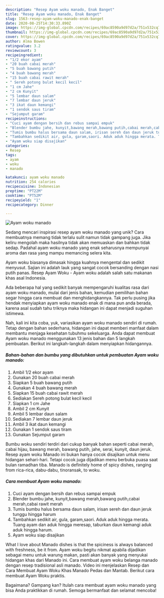 ```yaml
---
description: "Resep Ayam woku manado, Enak Banget"
title: "Resep Ayam woku manado, Enak Banget"
slug: 1563-resep-ayam-woku-manado-enak-banget
date: 2020-08-25T14:30:33.890Z
image: https://img-global.cpcdn.com/recipes/69ac8590a9d97d2a/751x532cq70/ayam-woku-manado-foto-resep-utama.jpg
thumbnail: https://img-global.cpcdn.com/recipes/69ac8590a9d97d2a/751x532cq70/ayam-woku-manado-foto-resep-utama.jpg
cover: https://img-global.cpcdn.com/recipes/69ac8590a9d97d2a/751x532cq70/ayam-woku-manado-foto-resep-utama.jpg
author: Alma Bowen
ratingvalue: 3.2
reviewcount: 3
recipeingredient:
- "1/2 ekor ayam"
- "20 buah cabai merah"
- "5 buah bawang putih"
- "4 buah bawang merah"
- "15 buah cabai rawit merah"
- " Sereh potong bulat kecil kecil"
- "1 cm Jahe"
- "2 cm Kunyit"
- "5 lembar daun salam"
- "7 lembar daun jeruk"
- "3 ikat daun kemangi"
- "1 sendok saus tiram"
- "Sejumput garam"
recipeinstructions:
- "Cuci ayam dengan bersih dan rebus sampai empuk"
- "Blender bumbu jahe, kunyit,bawang merah,bawang putih,cabai merah,cabai rawit merah"
- "Tumis bumbu halus bersama daun salam, irisan sereh dan daun jeruk tunggu hingga harum"
- "Tambahkan sedikit air, gula, garam,saori. Aduk aduk hingga merata. Tuang ayam dan aduk hingga meresap, taburkan daun kemangi aduk aduk hingga harum."
- "Ayam woku siap disajikan"
categories:
- Resep
tags:
- ayam
- woku
- manado

katakunci: ayam woku manado 
nutrition: 254 calories
recipecuisine: Indonesian
preptime: "PT22M"
cooktime: "PT52M"
recipeyield: "1"
recipecategory: Dinner

---
```



![Ayam woku manado](https://img-global.cpcdn.com/recipes/69ac8590a9d97d2a/751x532cq70/ayam-woku-manado-foto-resep-utama.jpg)

Sedang mencari inspirasi resep ayam woku manado yang unik? Cara membuatnya memang tidak terlalu sulit namun tidak gampang juga. Jika keliru mengolah maka hasilnya tidak akan memuaskan dan bahkan tidak sedap. Padahal ayam woku manado yang enak seharusnya mempunyai aroma dan rasa yang mampu memancing selera kita.

Ayam woku biasanya dimasak hingga kuahnya mengental dan sedikit menyusut. Sajian ini adalah lauk yang sangat cocok bersanding dengan nasi putih panas. Resep Ayam Woku - Ayam woku adalah salah satu makanan khas asal Indonesia.

Ada beberapa hal yang sedikit banyak mempengaruhi kualitas rasa dari ayam woku manado, mulai dari jenis bahan, kemudian pemilihan bahan segar hingga cara membuat dan menghidangkannya. Tak perlu pusing jika hendak menyiapkan ayam woku manado enak di mana pun anda berada, karena asal sudah tahu triknya maka hidangan ini dapat menjadi suguhan istimewa.


Nah, kali ini kita coba, yuk, variasikan ayam woku manado sendiri di rumah. Tetap dengan bahan sederhana, hidangan ini dapat memberi manfaat dalam membantu menjaga kesehatan tubuhmu sekeluarga. Anda dapat membuat Ayam woku manado menggunakan 13 jenis bahan dan 5 langkah pembuatan. Berikut ini langkah-langkah dalam menyiapkan hidangannya.

<!--inarticleads1-->

##### Bahan-bahan dan bumbu yang dibutuhkan untuk pembuatan Ayam woku manado:

1. Ambil 1/2 ekor ayam
1. Gunakan 20 buah cabai merah
1. Siapkan 5 buah bawang putih
1. Gunakan 4 buah bawang merah
1. Siapkan 15 buah cabai rawit merah
1. Sediakan  Sereh potong bulat kecil kecil
1. Siapkan 1 cm Jahe
1. Ambil 2 cm Kunyit
1. Ambil 5 lembar daun salam
1. Sediakan 7 lembar daun jeruk
1. Ambil 3 ikat daun kemangi
1. Gunakan 1 sendok saus tiram
1. Gunakan Sejumput garam


Bumbu woku sendiri terdiri dari cukup banyak bahan seperti cabai merah, cabai hijau, bawang merah, bawang putih, jahe, serai, kunyit, daun jeruk. Resep ayam woku Manado ini bukan hanya cocok disajikan untuk menu hidangan sehari-hari. Tetapi cocok juga dijadikan menu berbuka puasa saat bulan ramadhan tiba. Manado is definitely home of spicy dishes, ranging from rica-rica, dabu-dabu, tinoransak, to woku. 

<!--inarticleads2-->

##### Cara membuat Ayam woku manado:

1. Cuci ayam dengan bersih dan rebus sampai empuk
1. Blender bumbu jahe, kunyit,bawang merah,bawang putih,cabai merah,cabai rawit merah
1. Tumis bumbu halus bersama daun salam, irisan sereh dan daun jeruk tunggu hingga harum
1. Tambahkan sedikit air, gula, garam,saori. Aduk aduk hingga merata. Tuang ayam dan aduk hingga meresap, taburkan daun kemangi aduk aduk hingga harum.
1. Ayam woku siap disajikan


What I love about Manado dishes is that the spiciness is always balanced with freshness, be it from. Ayam woku begitu nikmat apabila dijadikan sebagai menu untuk warung makan, pasti akan banyak yang menyukai hidangan khas dari Manado ini. Cara membuat ayam woku belanga manado dengan resep tradisional asli manado. Video ini menjelaskan Resep dan Cara Membuat Ayam Woku Khas Manado Pedas dan Mantab. Berikut cara membuat Ayam Woku praktis. 

Bagaimana? Gampang kan? Itulah cara membuat ayam woku manado yang bisa Anda praktikkan di rumah. Semoga bermanfaat dan selamat mencoba!
